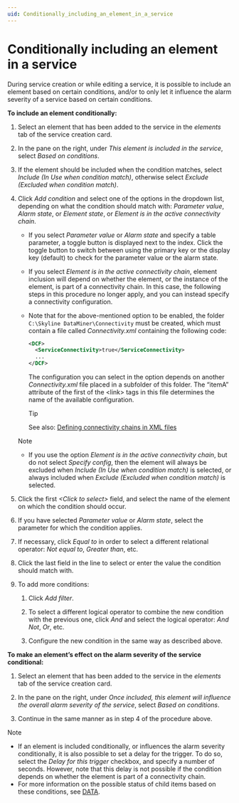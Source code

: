 ```yaml
---
uid: Conditionally_including_an_element_in_a_service
---
```


# Conditionally including an element in a service

During service creation or while editing a service, it is possible to include an element based on certain conditions, and/or to only let it influence the alarm severity of a service based on certain conditions.

**To include an element conditionally:**

1. Select an element that has been added to the service in the *elements* tab of the service creation card.

1. In the pane on the right, under *This element is included in the service*, select *Based on conditions*.

1. If the element should be included when the condition matches, select *Include (In Use when condition match)*, otherwise select *Exclude (Excluded when condition match)*.

1. Click *Add condition* and select one of the options in the dropdown list, depending on what the condition should match with: *Parameter value*, *Alarm state*, or *Element state*, or *Element is in the active connectivity chain*.

   - If you select *Parameter value* or *Alarm state* and specify a table parameter, a toggle button is displayed next to the index. Click the toggle button to switch between using the primary key or the display key (default) to check for the parameter value or the alarm state.

   - If you select *Element is in the active connectivity chain*, element inclusion will depend on whether the element, or the instance of the element, is part of a connectivity chain. In this case, the following steps in this procedure no longer apply, and you can instead specify a connectivity configuration.

   - Note that for the above-mentioned option to be enabled, the folder `C:\Skyline DataMiner\Connectivity` must be created, which must contain a file called *Connectivity.xml* containing the following code:

     ```xml
     <DCF>
       <ServiceConnectivity>true</ServiceConnectivity>
       ...
     </DCF>
     ```

     The configuration you can select in the option depends on another *Connectivity.xml* file placed in a subfolder of this folder. The “itemA” attribute of the first of the \<link> tags in this file determines the name of the available configuration.

     > [!TIP]
     > See also:
     > [Defining connectivity chains in XML files](xref:Defining_connectivity_chains_in_XML_files)

   > [!NOTE]
   > - If you use the option *Element is in the active connectivity chain*, but do not select *Specify config*, then the element will always be excluded when *Include (In Use when condition match)* is selected, or always included when *Exclude (Excluded when condition match)* is selected.

1. Click the first *\<Click to select>* field, and select the name of the element on which the condition should occur.

1. If you have selected *Parameter value* or *Alarm state*, select the parameter for which the condition applies.

1. If necessary, click *Equal to* in order to select a different relational operator: *Not equal to*, *Greater than*, etc.

1. Click the last field in the line to select or enter the value the condition should match with.

1. To add more conditions:

   1. Click *Add filter*.

   1. To select a different logical operator to combine the new condition with the previous one, click *And* and select the logical operator: *And Not*, *Or*, etc.

   1. Configure the new condition in the same way as described above.

**To make an element’s effect on the alarm severity of the service conditional:**

1. Select an element that has been added to the service in the *elements* tab of the service creation card.

1. In the pane on the right, under *Once included, this element will influence the overall alarm severity of the service*, select *Based on conditions*.

1. Continue in the same manner as in step 4 of the procedure above.

> [!NOTE]
>
> - If an element is included conditionally, or influences the alarm severity conditionally, it is also possible to set a delay for the trigger. To do so, select the *Delay for this trigger* checkbox, and specify a number of seconds. However, note that this delay is not possible if the condition depends on whether the element is part of a connectivity chain.
> - For more information on the possible status of child items based on these conditions, see [DATA](xref:Service_card_pages#data).

